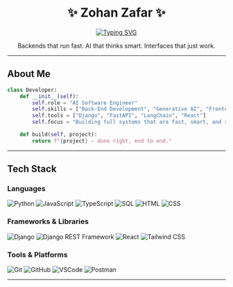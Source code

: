 
<div align="center">

# ✨ Zohan Zafar ✨

[![Typing SVG](https://readme-typing-svg.herokuapp.com?font=Fira+Code&duration=3000&pause=1000&center=true&vCenter=true&width=435&lines=AI+Software+Engineer;Backend+Developer+%7C+Django+%7C+FastAPI;Generative+AI+%7C+LLMs+%7C+RAG+Expert)](https://git.io/typing-svg)

<p>Backends that run fast. AI that thinks smart. Interfaces that just work.</p>

</div>

---

## About Me

```python
class Developer:
    def __init__(self):
        self.role = "AI Software Engineer"
        self.skills = ["Back-End Development", "Generative AI", "Frontend Interfaces"]
        self.tools = ["Django", "FastAPI", "LangChain", "React"]
        self.focus = "Building full systems that are fast, smart, and reliable."

    def build(self, project):
        return f"{project} — done right, end to end."
````

---

## Tech Stack

### Languages

![Python](https://img.shields.io/badge/Python-3776AB?style=for-the-badge\&logo=python\&logoColor=white)
![JavaScript](https://img.shields.io/badge/JavaScript-F7DF1E?style=for-the-badge\&logo=javascript\&logoColor=black)
![TypeScript](https://img.shields.io/badge/TypeScript-3178C6?style=for-the-badge&logo=typescript&logoColor=white)
![SQL](https://img.shields.io/badge/SQL-003B57?style=for-the-badge\&logo=sqlite\&logoColor=white)
![HTML](https://img.shields.io/badge/HTML-E34F26?style=for-the-badge\&logo=html5\&logoColor=white)
![CSS](https://img.shields.io/badge/CSS-1572B6?style=for-the-badge\&logo=css3\&logoColor=white)

### Frameworks & Libraries

![Django](https://img.shields.io/badge/Django-092E20?style=for-the-badge\&logo=django\&logoColor=white)
![Django REST Framework]([https://img.shields.io/badge/Django-092E20?style=for-the-badge\&logo=django\&logoColor=white](https://img.shields.io/badge/Django%20REST%20Framework-092E20?style=for-the-badge&logo=django&logoColor=white))
![React](https://img.shields.io/badge/React-20232A?style=for-the-badge\&logo=react\&logoColor=61DAFB)
![Tailwind CSS](https://img.shields.io/badge/Tailwind-38B2AC?style=for-the-badge\&logo=tailwind-css\&logoColor=white)

### Tools & Platforms

![Git](https://img.shields.io/badge/Git-F05032?style=for-the-badge\&logo=git\&logoColor=white)
![GitHub](https://img.shields.io/badge/GitHub-181717?style=for-the-badge\&logo=github\&logoColor=white)
![VSCode](https://img.shields.io/badge/VS%20Code-007ACC?style=for-the-badge\&logo=visual-studio-code\&logoColor=white)
![Postman](https://img.shields.io/badge/Postman-FF6C37?style=for-the-badge\&logo=postman\&logoColor=white)

---
